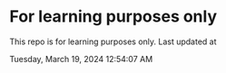 # For learning purposes only
This repo is for learning purposes only.
Last updated at

Tuesday, March 19, 2024 12:54:07 AM

